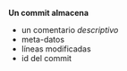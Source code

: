 **Un commit almacena**

- un comentario _descriptivo_
- meta-datos
- líneas modificadas
- id del commit
